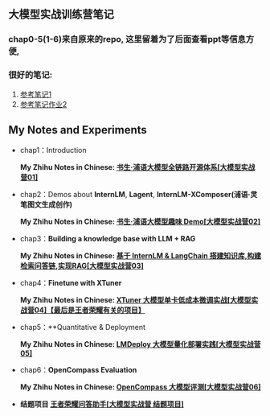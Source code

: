 ## 大模型实战训练营笔记

### chap0-5(1-6)来自原来的repo, 这里留着为了后面查看ppt等信息方便, 
### 很好的笔记:
1. [参考笔记1](https://github.com/SimonGuoNjust/Notes/tree/main/internLM )    
2. [参考笔记作业2](https://zhuanlan.zhihu.com/p/680398625)

## My Notes and Experiments

- chap1：Introduction
  
  **My Zhihu Notes in Chinese: [书生·浦语大模型全链路开源体系[大模型实战营01]](https://zhuanlan.zhihu.com/p/675922698)**
  
- chap2：Demos about **InternLM**, **Lagent**, **InternLM-XComposer(浦语·灵笔图文生成创作)**
  
  **My Zhihu Notes in Chinese: [书生·浦语大模型趣味 Demo[大模型实战营02]](https://zhuanlan.zhihu.com/p/682062942)**
  
- chap3：**Building a knowledge base with LLM + RAG**
    
  **My Zhihu Notes in Chinese: [基于 InternLM & LangChain 搭建知识库,构建检索问答链,实现RAG[大模型实战营03]](https://zhuanlan.zhihu.com/p/682063982)**
  
- chap4：**Finetune with XTuner**
    
  **My Zhihu Notes in Chinese: [XTuner 大模型单卡低成本微调实战[大模型实战营04]【最后是王者荣耀有关的项目】](https://zhuanlan.zhihu.com/p/682241646)**
  
- chap5：**Quantitative & Deployment
    
  **My Zhihu Notes in Chinese: [LMDeploy 大模型量化部署实践[大模型实战营05]](https://zhuanlan.zhihu.com/p/682732483)**
  
- chap6：**OpenCompass Evaluation**
   
  **My Zhihu Notes in Chinese: [OpenCompass 大模型评测[大模型实战营06]](https://zhuanlan.zhihu.com/p/683540086)**

- **结题项目 [王者荣耀问答助手[大模型实战营 结题项目]](https://zhuanlan.zhihu.com/p/683656455?)**


